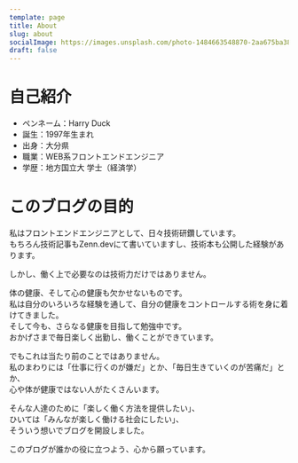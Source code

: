 ```yaml
---
template: page
title: About
slug: about
socialImage: https://images.unsplash.com/photo-1484663548870-2aa675ba38fb?ixid=MnwxMjA3fDB8MHxzZWFyY2h8OXx8YWJvdXR8ZW58MHx8MHx8&ixlib=rb-1.2.1&auto=format&fit=crop&w=800&q=60
draft: false
---
```

# 自己紹介

* ペンネーム：Harry Duck
* 誕生：1997年生まれ
* 出身：大分県
* 職業：WEB系フロントエンドエンジニア
* 学歴：地方国立大 学士（経済学）

# このブログの目的

私はフロントエンドエンジニアとして、日々技術研鑽しています。  
もちろん技術記事もZenn.devにて書いていますし、技術本も公開した経験があります。  

しかし、働く上で必要なのは技術力だけではありません。  

体の健康、そして心の健康も欠かせないものです。  
私は自分のいろいろな経験を通して、自分の健康をコントロールする術を身に着けてきました。  
そして今も、さらなる健康を目指して勉強中です。  
おかげさまで毎日楽しく出勤し、働くことができています。  

でもこれは当たり前のことではありません。  
私のまわりには「仕事に行くのが嫌だ」とか、「毎日生きていくのが苦痛だ」とか、  
心や体が健康ではない人がたくさんいます。  

そんな人達のために「楽しく働く方法を提供したい」、  
ひいては「みんなが楽しく働ける社会にしたい」、  
そういう想いでブログを開設しました。  

このブログが誰かの役に立つよう、心から願っています。